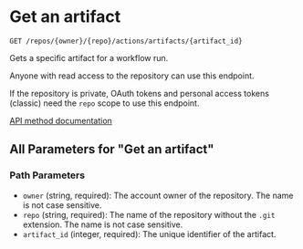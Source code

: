 # Get an artifact

`GET /repos/{owner}/{repo}/actions/artifacts/{artifact_id}`

Gets a specific artifact for a workflow run.

Anyone with read access to the repository can use this endpoint.

If the repository is private, OAuth tokens and personal access tokens (classic) need the `repo` scope to use this endpoint.

[API method documentation](https://docs.github.com/rest/actions/artifacts#get-an-artifact)

## All Parameters for "Get an artifact"

### Path Parameters

- `owner` (string, required): The account owner of the repository. The name is not case sensitive.
- `repo` (string, required): The name of the repository without the `.git` extension. The name is not case sensitive.
- `artifact_id` (integer, required): The unique identifier of the artifact.